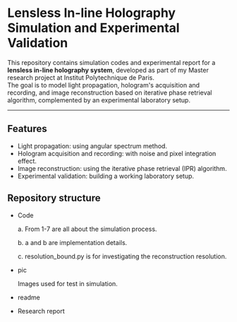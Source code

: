 # Lensless In-line Holography Simulation and Experimental Validation

This repository contains simulation codes and experimental report for a **lensless in-line holography system**, developed as part of my Master research project at Institut Polytechnique de Paris.  
The goal is to model light propagation, hologram's acquisition and recording, and image reconstruction based on iterative phase retrieval algorithm, complemented by an experimental laboratory setup.

---

## Features

- Light propagation: using angular spectrum method.
- Hologram acquisition and recording: with noise and pixel integration effect.
- Image reconstruction: using the iterative phase retrieval (IPR) algorithm.
- Experimental validation: building a working laboratory setup.

## Repository structure
- Code

    a. From 1-7 are all about the simulation process.

    b. a and b are implementation details.
    
    c. resolution_bound.py is for investigating the reconstruction resolution.
- pic 

    Images used for test in simulation.
- readme
- Research report